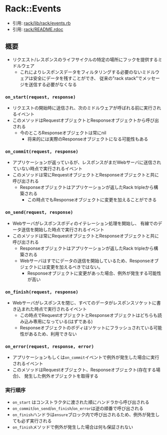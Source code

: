# Rack::Events
- 引用: [rack/lib/rack/events.rb](https://github.com/rack/rack/blob/master/lib/rack/events.rb)
- 引用: [rack/README.rdoc](https://github.com/rack/rack/blob/master/README.rdoc)

## 概要
- リクエスト/レスポンスのライフサイクルの特定の場所にフックを提供するミドルウェア
  - これによりレスポンスデータをフィルタリングする必要のないミドルウェアは安全にデータを残すことができ、
    従来の"rack stack"でメッセージを送信する必要がなくなる

### `on_start(request, response)`
- リクエストの開始時に送信され、次のミドルウェアが呼ばれる前に実行されるイベント
- このメソッドはRequestオブジェクトとResponseオブジェクトから呼び出される
  - 今のところResponseオブジェクトは常にnil
    - 将来的には実際のResponseオブジェクトになる可能性もある

### `on_commit(request, response)`
- アプリケーションが返っているが、レスポンスがまだWebサーバに送信されていない時点で実行されるイベント
- このメソッドは常にRequestオブジェクトとResponseオブジェクトと共に呼び出される
  - Responseオブジェクトはアプリケーションが返したRack tripleから構築される
    - この時点でもResponseオブジェクトに変更を加えることができる

### `on_send(request, response)`
- Webサーバがレスポンスボディのイテレーション処理を開始し、
  有線でのデータ送信を開始した時点で実行されるイベント
- このメソッドは常にRequestオブジェクトとResponseオブジェクトと共に呼び出される
  - Responseオブジェクトはアプリケーションが返したRack tripleから構築される
  - Webサーバはすでにデータの送信を開始しているため、Responseオブジェクトには変更を加えるべきではない。 
    - Responseオブジェクトに変更があった場合、例外が発生する可能性が高い

### `on_finish(request, response)`
- Webサーバがレスポンスを閉じ、すべてのデータがレスポンスソケットに書き込まれた時点で実行されるイベント
  - この時点でRequestオブジェクトとResponseオブジェクトはどちらも読み込み専用になっている(はずである)
  - Responseオブジェクトのボディはソケットにフラッシュされている可能性があるため、利用できない

### `on_error(request, response, error)`
- アプリケーションもしくは`on_commit`イベントで例外が発生した場合に実行されるイベント
- このメソッドはRequestオブジェクト、Responseオブジェクト(存在する場合)、
  発生した例外オブジェクトを取得する

### 実行順序
- `on_start` はコンストラクタに渡された順にハンドラから呼び出される
- `on_commit`/`on_send`/`on_finish`/`on_error`は逆の順番で呼び出される
- `on_finish`ハンドラは`ensure`ブロック内で呼び出されるため、例外が発生しても必ず実行される
- `on_finish`メソッドで例外が発生した場合は何も保証されない
